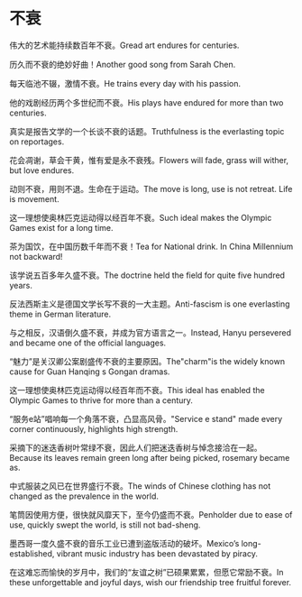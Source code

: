 # 不衰

<p><span class="chinese">伟大的艺术能持续数百年不衰。</span><span class="english">Gread art endures for centuries.</span></p>

<p><span class="chinese">历久而不衰的绝妙好曲！</span><span class="english">Another good song from Sarah Chen.</span></p>

<p><span class="chinese">每天临池不辍，激情不衰。</span><span class="english">He trains every day with his passion.</span></p>

<p><span class="chinese">他的戏剧经历两个多世纪而不衰。</span><span class="english">His plays have endured for more than two centuries.</span></p>

<p><span class="chinese">真实是报告文学的一个长谈不衰的话题。</span><span class="english">Truthfulness is the everlasting topic on reportages.</span></p>

<p><span class="chinese">花会凋谢，草会干黄，惟有爱是永不衰残。</span><span class="english">Flowers will fade, grass will wither, but love endures.</span></p>

<p><span class="chinese">动则不衰，用则不退。生命在于运动。</span><span class="english">The move is long, use is not retreat. Life is movement.</span></p>

<p><span class="chinese">这一理想使奥林匹克运动得以经百年不衰。</span><span class="english">Such ideal makes the Olympic Games exist for a long time.</span></p>

<p><span class="chinese">茶为国饮，在中国历数千年而不衰！</span><span class="english">Tea for National drink. In China Millennium not backward!</span></p>

<p><span class="chinese">该学说五百多年久盛不衰。</span><span class="english">The doctrine held the field for quite five hundred years.</span></p>

<p><span class="chinese">反法西斯主义是德国文学长写不衰的一大主题。</span><span class="english">Anti-fascism is one everlasting theme in German literature.</span></p>

<p><span class="chinese">与之相反，汉语倒久盛不衰，并成为官方语言之一。</span><span class="english">Instead, Hanyu persevered and became one of the official languages.</span></p>

<p><span class="chinese">“魅力”是关汉卿公案剧盛传不衰的主要原因。</span><span class="english">The"charm"is the widely known cause for Guan Hanqing s Gongan dramas.</span></p>

<p><span class="chinese">这一理想使奥林匹克运动得以经百年而不衰。</span><span class="english">This ideal has enabled the Olympic Games to thrive for more than a century.</span></p>

<p><span class="chinese">“服务e站”唱响每一个角落不衰，凸显高风骨。</span><span class="english">"Service e stand" made every corner continuously, highlights high strength.</span></p>

<p><span class="chinese">采摘下的迷迭香树叶常绿不衰，因此人们把迷迭香树与悼念接洽在一起。</span><span class="english">Because its leaves remain green long after being picked, rosemary became as.</span></p>

<p><span class="chinese">中式服装之风已在世界盛行不衰。</span><span class="english">The winds of Chinese clothing has not changed as the prevalence in the world.</span></p>

<p><span class="chinese">笔筒因使用方便，很快就风靡天下，至今仍盛而不衰。</span><span class="english">Penholder due to ease of use, quickly swept the world, is still not bad-sheng.</span></p>

<p><span class="chinese">墨西哥一度久盛不衰的音乐工业已遭到盗版活动的破坏。</span><span class="english">Mexico’s long-established, vibrant music industry has been devastated by piracy.</span></p>

<p><span class="chinese">在这难忘而愉快的岁月中，我们的“友谊之树”已硕果累累，但愿它常励不衰。</span><span class="english">In these unforgettable and joyful days, wish our friendship tree fruitful forever.</span></p>

